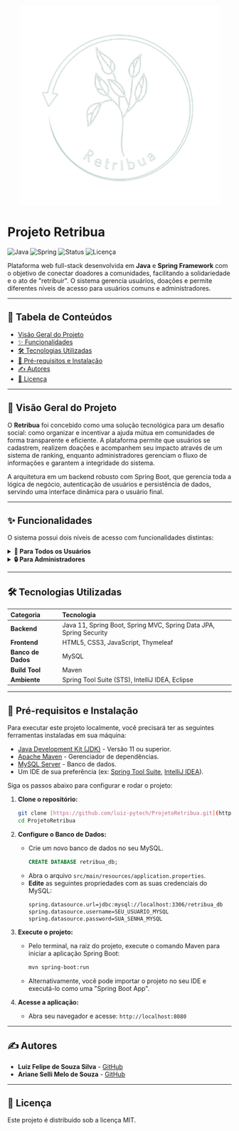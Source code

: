 <div align="center">
  <img src="https://github.com/luiz-pytech/Web-Developer/blob/main/ProjetoRetribua/public/logobranca.png" alt="Logo Retribua" width="450"/>
</div>

# Projeto Retribua

![Java](https://img.shields.io/badge/Java-11+-orange)
![Spring](https://img.shields.io/badge/Spring-Boot-green)
![Status](https://img.shields.io/badge/status-concluído-green)
![Licença](https://img.shields.io/badge/licença-MIT-yellow)

Plataforma web full-stack desenvolvida em **Java** e **Spring Framework** com o objetivo de conectar doadores a comunidades, facilitando a solidariedade e o ato de "retribuir". O sistema gerencia usuários, doações e permite diferentes níveis de acesso para usuários comuns e administradores.

---

## 📖 Tabela de Conteúdos
- [Visão Geral do Projeto](#-visão-geral-do-projeto)
- [✨ Funcionalidades](#-funcionalidades)
- [🛠️ Tecnologias Utilizadas](#️-tecnologias-utilizadas)
- [🚀 Pré-requisitos e Instalação](#-pré-requisitos-e-instalação)
- [✍️ Autores](#️-autores)
- [📄 Licença](#-licença)

---

## 🌟 Visão Geral do Projeto

O **Retribua** foi concebido como uma solução tecnológica para um desafio social: como organizar e incentivar a ajuda mútua em comunidades de forma transparente e eficiente. A plataforma permite que usuários se cadastrem, realizem doações e acompanhem seu impacto através de um sistema de ranking, enquanto administradores gerenciam o fluxo de informações e garantem a integridade do sistema.

A arquitetura em um backend robusto com Spring Boot, que gerencia toda a lógica de negócio, autenticação de usuários e persistência de dados, servindo uma interface dinâmica para o usuário final.

---

## ✨ Funcionalidades

O sistema possui dois níveis de acesso com funcionalidades distintas:

<details>
<summary><b>👤 Para Todos os Usuários</b></summary>
<br>

| Login e Cadastro | Página Inicial |
| :---: | :---: |
| _Sistema seguro de autenticação para acesso à plataforma._ | _Dashboard principal com acesso rápido a todas as funcionalidades._ |
| ![Tela de Login](https://github.com/luiz-pytech/Web-Developer/blob/main/ProjetoRetribua/public/post13.png) | ![Home](https://github.com/luiz-pytech/Web-Developer/blob/main/ProjetoRetribua/public/post1.png) |

| Perfil do Usuário | Sobre o Projeto |
| :---: | :---: |
| _Área para gerenciar informações pessoais, foto e ver o ranking de doações._ | _Seção informativa que detalha a missão e o impacto do projeto._ |
| ![Perfil do Usuário](https://github.com/luiz-pytech/Web-Developer/blob/main/ProjetoRetribua/public/post9.png) | ![Sobre](https://github.com/luiz-pytech/Web-Developer/blob/main/ProjetoRetribua/public/post4.png) |

</details>

<details>
<summary><b>🔒 Para Administradores</b></summary>
<br>

| Gerenciamento de Usuários | Gerenciamento de Doações |
| :---: | :---: |
| _Acesso a uma lista completa de usuários com opções de CRUD (Criar, Ler, Atualizar, Deletar)._ | _Visualização de todas as doações realizadas na plataforma._ |
| ![Gerenciar Usuários](https://github.com/luiz-pytech/Web-Developer/blob/main/ProjetoRetribua/public/post10.png) | ![Gerenciar Doações](https://github.com/luiz-pytech/Web-Developer/blob/main/ProjetoRetribua/public/post11.png) |

</details>

---

## 🛠️ Tecnologias Utilizadas

| Categoria | Tecnologia |
| :--- | :--- |
| **Backend** | Java 11, Spring Boot, Spring MVC, Spring Data JPA, Spring Security |
| **Frontend** | HTML5, CSS3, JavaScript, Thymeleaf |
| **Banco de Dados** | MySQL |
| **Build Tool** | Maven |
| **Ambiente** | Spring Tool Suite (STS), IntelliJ IDEA, Eclipse |

---

## 🚀 Pré-requisitos e Instalação

Para executar este projeto localmente, você precisará ter as seguintes ferramentas instaladas em sua máquina:
* [Java Development Kit (JDK)](https://www.oracle.com/java/technologies/downloads/) - Versão 11 ou superior.
* [Apache Maven](https://maven.apache.org/download.cgi) - Gerenciador de dependências.
* [MySQL Server](https://dev.mysql.com/downloads/mysql/) - Banco de dados.
* Um IDE de sua preferência (ex: [Spring Tool Suite](https://spring.io/tools), [IntelliJ IDEA](https://www.jetbrains.com/idea/)).

Siga os passos abaixo para configurar e rodar o projeto:

1.  **Clone o repositório:**
    ```bash
    git clone [https://github.com/luiz-pytech/ProjetoRetribua.git](https://github.com/luiz-pytech/ProjetoRetribua.git)
    cd ProjetoRetribua
    ```

2.  **Configure o Banco de Dados:**
    * Crie um novo banco de dados no seu MySQL.
      ```sql
      CREATE DATABASE retribua_db;
      ```
    * Abra o arquivo `src/main/resources/application.properties`.
    * **Edite** as seguintes propriedades com as suas credenciais do MySQL:
      ```properties
      spring.datasource.url=jdbc:mysql://localhost:3306/retribua_db
      spring.datasource.username=SEU_USUARIO_MYSQL
      spring.datasource.password=SUA_SENHA_MYSQL
      ```

3.  **Execute o projeto:**
    * Pelo terminal, na raiz do projeto, execute o comando Maven para iniciar a aplicação Spring Boot:
      ```bash
      mvn spring-boot:run
      ```
    * Alternativamente, você pode importar o projeto no seu IDE e executá-lo como uma "Spring Boot App".

4.  **Acesse a aplicação:**
    * Abra seu navegador e acesse: `http://localhost:8080`

---

## ✍️ Autores

-   **Luiz Felipe de Souza Silva** - [GitHub](https://github.com/luiz-pytech)
-   **Ariane Selli Melo de Souza** - [GitHub](https://github.com/Arianeselli)
---

## 📄 Licença

Este projeto é distribuído sob a licença MIT.
